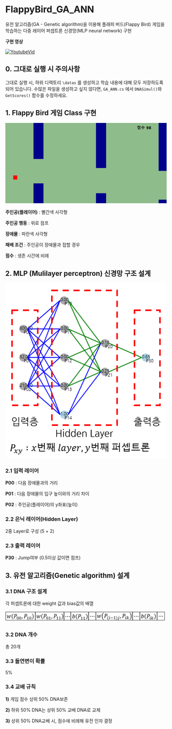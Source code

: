 # FlappyBird_GA_ANN
유전 알고리즘(GA - Genetic algorithm)을 이용해 플래피 버드(Flappy Bird) 게임을 학습하는 다중 레이어 퍼셉트론 신경망(MLP neural network) 구현


**구현 영상**

[![YoutubeVid](http://img.youtube.com/vi/QU11EOXkaB4/0.jpg)](http://www.youtube.com/watch?v=QU11EOXkaB4)


## 0. 그대로 실행 시 주의사항
그대로 실행 시, 하위 디렉토리 ```\datas``` 를 생성하고 학습 내용에 대해 모두 저장하도록 되어 있습니다.
수많은 파일을 생성하고 싶지 않다면, ```GA_ANN.cs``` 에서 ```DNASimul()```와 ```GetScores()``` 함수를 수정하세요.

## 1. Flappy Bird 게임 Class 구현
![FlappyBird](./images/FlappyBird구현.png)

**주인공(플레이어)** : 빨간색 사각형

**주인공 행동** : 위로 점프

**장애물** : 파란색 사각형

**패배 조건** : 주인공이 장애물과 접할 경우

**점수** : 생존 시간에 비례

## 2. MLP (Mulilayer perceptron) 신경망 구조 설계
![MLPNeuralNetworkStructure](./images/MLP구조.png)

### 2.1 입력 레이어

**P00** : 다음 장애물과의 거리

**P01** : 다음 장애물의 입구 높이와의 거리 차이

**P02** : 주인공(플레이어)의 y좌표(높이)


### 2.2 은닉 레이어(Hidden Layer)

2중 Layer로 구성 (5 + 2)


### 2.3 출력 레이어

**P30** : Jump여부 (0.5이상 값이면 점프)

## 3. 유전 알고리즘(Genetic algorithm) 설계

### 3.1 DNA 구조 설계

각 퍼셉트론에 대한 weight 값과 bias값의 배열

![DNAstructure](./images/structure%20of%20dna.png)

### 3.2 DNA 개수
총 20개

### 3.3 돌연변이 확률
5%

### 3.4 교배 규칙

**1)** 게임 점수 상위 50% DNA보존

**2)** 하위 50% DNA는 상위 50% 교배 DNA로 교체

**3)** 상위 50% DNA교배 시, 점수에 비례해 유전 인자 결정
